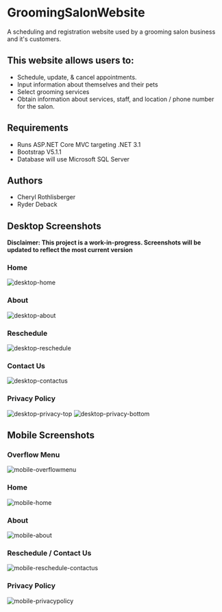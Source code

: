 # GroomingSalonWebsite
A scheduling and registration website used by a grooming salon business and it's customers. 

## This website allows users to:
* Schedule, update, & cancel appointments.
* Input information about themselves and their pets
* Select grooming services
* Obtain information about services, staff, and location / phone number for the salon.

## Requirements
* Runs ASP.NET Core MVC targeting .NET 3.1
* Bootstrap V5.1.1
* Database will use Microsoft SQL Server

## Authors
* Cheryl Rothlisberger
* Ryder Deback

## Desktop Screenshots
**Disclaimer: This project is a work-in-progress. Screenshots will be updated to reflect the most current version**

### Home
![desktop-home](https://user-images.githubusercontent.com/77075506/144114641-14c9fba9-9dae-40fe-9d6c-b0281069badc.png)


### About
![desktop-about](https://user-images.githubusercontent.com/77075506/144114664-36c3463d-6ffd-42cd-bb49-5b59d6364255.png)


### Reschedule
![desktop-reschedule](https://user-images.githubusercontent.com/77075506/144114704-bfc05ce7-d036-40ee-8a74-ca84ecc24775.png)


### Contact Us
![desktop-contactus](https://user-images.githubusercontent.com/77075506/144114722-6d702e10-1cee-412c-b47a-04aa5b1cac2c.png)


### Privacy Policy 
![desktop-privacy-top](https://user-images.githubusercontent.com/77075506/144114826-602a7d91-7705-4a44-b198-788961393f47.png)
![desktop-privacy-bottom](https://user-images.githubusercontent.com/77075506/144114863-f496bf35-c2c6-457b-8eb0-50ae524999a0.png)



## Mobile Screenshots

### Overflow Menu
![mobile-overflowmenu](https://user-images.githubusercontent.com/77075506/144114986-c52f467c-418b-4916-a935-df353398b0f6.png)


### Home
![mobile-home](https://user-images.githubusercontent.com/77075506/144114887-e5d0f2d7-248e-402d-b387-9ba65eda00c3.png)


### About
![mobile-about](https://user-images.githubusercontent.com/77075506/144115003-d635eec8-b54b-45bd-855a-4e9460d464df.png)


### Reschedule / Contact Us
![mobile-reschedule-contactus](https://user-images.githubusercontent.com/77075506/144115054-61b48801-711e-404d-a66b-7d25a9ed7ab7.png)


### Privacy Policy
![mobile-privacypolicy](https://user-images.githubusercontent.com/77075506/144115105-930e8e55-3d4f-4543-84f8-79f11ca9c59a.png)





